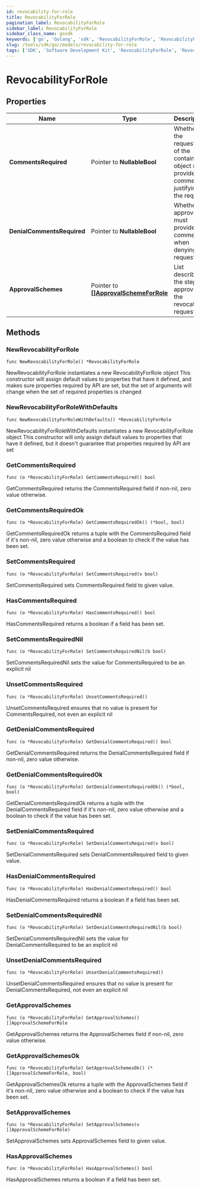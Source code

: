 ```yaml
---
id: revocability-for-role
title: RevocabilityForRole
pagination_label: RevocabilityForRole
sidebar_label: RevocabilityForRole
sidebar_class_name: gosdk
keywords: ['go', 'Golang', 'sdk', 'RevocabilityForRole', 'RevocabilityForRole'] 
slug: /tools/sdk/go//models/revocability-for-role
tags: ['SDK', 'Software Development Kit', 'RevocabilityForRole', 'RevocabilityForRole']
---
```


# RevocabilityForRole

## Properties

Name | Type | Description | Notes
------------ | ------------- | ------------- | -------------
**CommentsRequired** | Pointer to **NullableBool** | Whether the requester of the containing object must provide comments justifying the request | [optional] [default to false]
**DenialCommentsRequired** | Pointer to **NullableBool** | Whether an approver must provide comments when denying the request | [optional] [default to false]
**ApprovalSchemes** | Pointer to [**[]ApprovalSchemeForRole**](approval-scheme-for-role) | List describing the steps in approving the revocation request | [optional] 

## Methods

### NewRevocabilityForRole

`func NewRevocabilityForRole() *RevocabilityForRole`

NewRevocabilityForRole instantiates a new RevocabilityForRole object
This constructor will assign default values to properties that have it defined,
and makes sure properties required by API are set, but the set of arguments
will change when the set of required properties is changed

### NewRevocabilityForRoleWithDefaults

`func NewRevocabilityForRoleWithDefaults() *RevocabilityForRole`

NewRevocabilityForRoleWithDefaults instantiates a new RevocabilityForRole object
This constructor will only assign default values to properties that have it defined,
but it doesn't guarantee that properties required by API are set

### GetCommentsRequired

`func (o *RevocabilityForRole) GetCommentsRequired() bool`

GetCommentsRequired returns the CommentsRequired field if non-nil, zero value otherwise.

### GetCommentsRequiredOk

`func (o *RevocabilityForRole) GetCommentsRequiredOk() (*bool, bool)`

GetCommentsRequiredOk returns a tuple with the CommentsRequired field if it's non-nil, zero value otherwise
and a boolean to check if the value has been set.

### SetCommentsRequired

`func (o *RevocabilityForRole) SetCommentsRequired(v bool)`

SetCommentsRequired sets CommentsRequired field to given value.

### HasCommentsRequired

`func (o *RevocabilityForRole) HasCommentsRequired() bool`

HasCommentsRequired returns a boolean if a field has been set.

### SetCommentsRequiredNil

`func (o *RevocabilityForRole) SetCommentsRequiredNil(b bool)`

 SetCommentsRequiredNil sets the value for CommentsRequired to be an explicit nil

### UnsetCommentsRequired
`func (o *RevocabilityForRole) UnsetCommentsRequired()`

UnsetCommentsRequired ensures that no value is present for CommentsRequired, not even an explicit nil
### GetDenialCommentsRequired

`func (o *RevocabilityForRole) GetDenialCommentsRequired() bool`

GetDenialCommentsRequired returns the DenialCommentsRequired field if non-nil, zero value otherwise.

### GetDenialCommentsRequiredOk

`func (o *RevocabilityForRole) GetDenialCommentsRequiredOk() (*bool, bool)`

GetDenialCommentsRequiredOk returns a tuple with the DenialCommentsRequired field if it's non-nil, zero value otherwise
and a boolean to check if the value has been set.

### SetDenialCommentsRequired

`func (o *RevocabilityForRole) SetDenialCommentsRequired(v bool)`

SetDenialCommentsRequired sets DenialCommentsRequired field to given value.

### HasDenialCommentsRequired

`func (o *RevocabilityForRole) HasDenialCommentsRequired() bool`

HasDenialCommentsRequired returns a boolean if a field has been set.

### SetDenialCommentsRequiredNil

`func (o *RevocabilityForRole) SetDenialCommentsRequiredNil(b bool)`

 SetDenialCommentsRequiredNil sets the value for DenialCommentsRequired to be an explicit nil

### UnsetDenialCommentsRequired
`func (o *RevocabilityForRole) UnsetDenialCommentsRequired()`

UnsetDenialCommentsRequired ensures that no value is present for DenialCommentsRequired, not even an explicit nil
### GetApprovalSchemes

`func (o *RevocabilityForRole) GetApprovalSchemes() []ApprovalSchemeForRole`

GetApprovalSchemes returns the ApprovalSchemes field if non-nil, zero value otherwise.

### GetApprovalSchemesOk

`func (o *RevocabilityForRole) GetApprovalSchemesOk() (*[]ApprovalSchemeForRole, bool)`

GetApprovalSchemesOk returns a tuple with the ApprovalSchemes field if it's non-nil, zero value otherwise
and a boolean to check if the value has been set.

### SetApprovalSchemes

`func (o *RevocabilityForRole) SetApprovalSchemes(v []ApprovalSchemeForRole)`

SetApprovalSchemes sets ApprovalSchemes field to given value.

### HasApprovalSchemes

`func (o *RevocabilityForRole) HasApprovalSchemes() bool`

HasApprovalSchemes returns a boolean if a field has been set.


